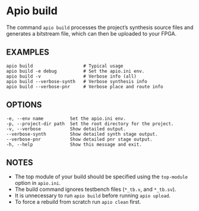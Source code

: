 # Apio build

The command `apio build` processes the project’s synthesis source
files and generates a bitstream file, which can then be uploaded to
your FPGA.

## EXAMPLES

```
apio build                   # Typical usage
apio build -e debug          # Set the apio.ini env.
apio build -v                # Verbose info (all)
apio build --verbose-synth   # Verbose synthesis info
apio build --verbose-pnr     # Verbose place and route info
```

## OPTIONS

```
-e, --env name          Set the apio.ini env.
-p, --project-dir path  Set the root directory for the project.
-v, --verbose           Show detailed output.
--verbose-synth         Show detailed synth stage output.
--verbose-pnr           Show detailed pnr stage output.
-h, --help              Show this message and exit.
```

## NOTES

- The top module of your build should be specified using the `top-module` option in `apio.ini`.
- The build command ignores testbench files (`*_tb.v`, and `*_tb.sv`).
- It is unnecessary to run `apio build` before running `apio upload`.
- To force a rebuild from scratch run `apio clean` first.
